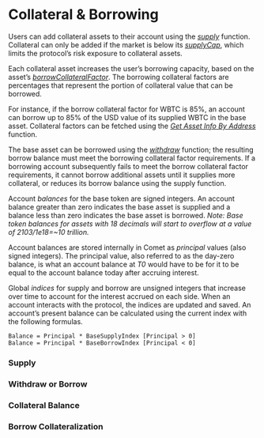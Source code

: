 # Collateral & Borrowing

Users can add collateral assets to their account using the [_supply_](https://docs.compound.finance/collateral-and-borrowing/#supply) function. Collateral can only be added if the market is below its [_supplyCap_](https://docs.compound.finance/helper-functions/#get-asset-info-by-address), which limits the protocol’s risk exposure to collateral assets.

Each collateral asset increases the user’s borrowing capacity, based on the asset’s [_borrowCollateralFactor_](https://docs.compound.finance/helper-functions/#get-asset-info-by-address). The borrowing collateral factors are percentages that represent the portion of collateral value that can be borrowed.

For instance, if the borrow collateral factor for WBTC is 85%, an account can borrow up to 85% of the USD value of its supplied WBTC in the base asset. Collateral factors can be fetched using the [_Get Asset Info By Address_](https://docs.compound.finance/helper-functions/#get-asset-info-by-address) function.

The base asset can be borrowed using the [_withdraw_](https://docs.compound.finance/collateral-and-borrowing/#withdraw-or-borrow) function; the resulting borrow balance must meet the borrowing collateral factor requirements. If a borrowing account subsequently fails to meet the borrow collateral factor requirements, it cannot borrow additional assets until it supplies more collateral, or reduces its borrow balance using the supply function.

Account _balances_ for the base token are signed integers. An account balance greater than zero indicates the base asset is supplied and a balance less than zero indicates the base asset is borrowed. _Note: Base token balances for assets with 18 decimals will start to overflow at a value of 2103/1e18=\~10 trillion._

Account balances are stored internally in Comet as _principal_ values (also signed integers). The principal value, also referred to as the day-zero balance, is what an account balance at _T0_ would have to be for it to be equal to the account balance today after accruing interest.

Global _indices_ for supply and borrow are unsigned integers that increase over time to account for the interest accrued on each side. When an account interacts with the protocol, the indices are updated and saved. An account’s present balance can be calculated using the current index with the following formulas.

```solidity
Balance = Principal * BaseSupplyIndex [Principal > 0]
Balance = Principal * BaseBorrowIndex [Principal < 0]
```

### Supply

### Withdraw or Borrow <a href="#withdraw-or-borrow" id="withdraw-or-borrow"></a>

### Collateral Balance <a href="#collateral-balance" id="collateral-balance"></a>

### Borrow Collateralization <a href="#borrow-collateralization" id="borrow-collateralization"></a>

